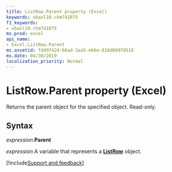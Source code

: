 ```yaml
---
title: ListRow.Parent property (Excel)
keywords: vbaxl10.chm741075
f1_keywords:
- vbaxl10.chm741075
ms.prod: excel
api_name:
- Excel.ListRow.Parent
ms.assetid: fd49742d-66ad-3aa5-e66e-818d0897d510
ms.date: 04/30/2019
localization_priority: Normal
---
```



# ListRow.Parent property (Excel)

Returns the parent object for the specified object. Read-only.


## Syntax

_expression_.**Parent**

_expression_ A variable that represents a **[ListRow](Excel.ListRow.md)** object.




[!include[Support and feedback](~/includes/feedback-boilerplate.md)]